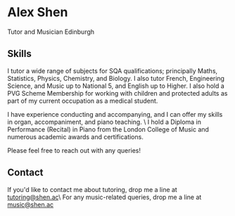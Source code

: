 # Alex Shen

Tutor and Musician
Edinburgh

## Skills

I tutor a wide range of subjects for SQA qualifications; principally Maths, Statistics, Physics, Chemistry, and Biology. 
I also tutor French, Engineering Science, and Music up to National 5, and English up to Higher. 
I also hold a PVG Scheme Membership for working with children and protected adults as part of my current occupation as a medical student. 

I have experience conducting and accompanying, and I can offer my skills in organ, accompaniment, and piano teaching. \\
I hold a Diploma in Performance (Recital) in Piano from the London College of Music and numerous academic awards and certifications. 

Please feel free to reach out with any queries!

## Contact
If you'd like to contact me about tutoring, drop me a line at tutoring@shen.ac\\
For any music-related queries, drop me a line at music@shen.ac